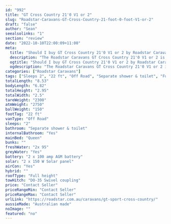 ```yaml
---
id: "992"
title: "GT Cross Country 21'0 V1 or 2"
slug: "Roadstar-Caravans-GT-Cross-Country-21-foot-0-foot-V1-or-2"
draft: "false"
author: "Sean"
seealsolinks: "1"
section: "review"
date: "2022-10-10T22:00:09+11:00"
meta:
  title: "Should I buy GT Cross Country 21'0 V1 or 2 by Roadstar Caravans?"
  description: "The Roadstar Caravans GT Cross Country 21'0 V1 or 2 is classed as Off Road, and sleeps 2 people. It is Australian made and comes in at 22 ft. It generally has Separate shower & toilet."
  ogtitle: "Should I buy GT Cross Country 21'0 V1 or 2 by Roadstar Caravans?"
  ogdescription: "The Roadstar Caravans GT Cross Country 21'0 V1 or 2 is classed as Off Road, and sleeps 2 people. It is Australian made and comes in at 22 ft. It generally has Separate shower & toilet."
categories: ["Roadstar Caravans"]
tags: ["Sleeps 2", "22 ft", "Off Road", "Separate shower & toilet", "Full height", "Price Unknown", "Australian made"]
totalLength: "8.53"
bodyLength: "6.82"
totalHeight: "2.95"
totalWidth: "2.5"
tareWeight: "2300"
atmWeight: "2750"
ballWeight: "150"
footTag: "22 ft"
vanType: "Off Road"
sleeps: "2"
bathroom: "Separate shower & toilet"
internalBathroom: "Yes"
mainBed: "Queen"
bunks: ""
freshWater: "2x 95"
greyWater: "Yes"
battery: "2 x 100 amp AGM battery"
solar: "2 x 150 W Solar panel"
airCon: "Yes"
hybrid: ""
roofType: "Full height"
towHitch: "DO-35 Swivel coupling"
price: "Contact Seller"
priceRangeMin: "Contact Seller"
priceRangeMax: "Contact Seller"
urlLink: "https://roadstar.com.au/caravans/gt-sport-cross-country/"
aussieMade: "Australian made"
noImage: ""
featured: "no"
---
```

